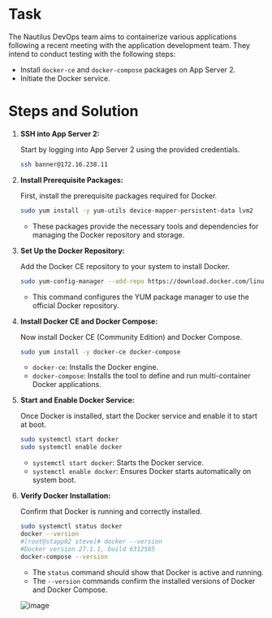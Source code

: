 # Task

The Nautilus DevOps team aims to containerize various applications following a recent meeting with the application development team. They intend to conduct testing with the following steps:

- Install `docker-ce` and `docker-compose` packages on App Server 2.
- Initiate the Docker service.

# Steps and Solution

1. **SSH into App Server 2:**

    Start by logging into App Server 2 using the provided credentials.

    ```bash
    ssh banner@172.16.238.11
    ```

2. **Install Prerequisite Packages:**

    First, install the prerequisite packages required for Docker.

    ```bash
    sudo yum install -y yum-utils device-mapper-persistent-data lvm2
    ```

    - These packages provide the necessary tools and dependencies for managing the Docker repository and storage.

3. **Set Up the Docker Repository:**

    Add the Docker CE repository to your system to install Docker.

    ```bash
    sudo yum-config-manager --add-repo https://download.docker.com/linux/centos/docker-ce.repo
    ```

    - This command configures the YUM package manager to use the official Docker repository.

4. **Install Docker CE and Docker Compose:**

    Now install Docker CE (Community Edition) and Docker Compose.

    ```bash
    sudo yum install -y docker-ce docker-compose
    ```

    - `docker-ce`: Installs the Docker engine.
    - `docker-compose`: Installs the tool to define and run multi-container Docker applications.

5. **Start and Enable Docker Service:**

    Once Docker is installed, start the Docker service and enable it to start at boot.

    ```bash
    sudo systemctl start docker
    sudo systemctl enable docker
    ```

    - `systemctl start docker`: Starts the Docker service.
    - `systemctl enable docker`: Ensures Docker starts automatically on system boot.

6. **Verify Docker Installation:**

    Confirm that Docker is running and correctly installed.

    ```bash
    sudo systemctl status docker
    docker --version
    #[root@stapp02 steve]# docker --version
    #Docker version 27.1.1, build 6312585
    docker-compose --version
    ```

    - The `status` command should show that Docker is active and running.
    - The `--version` commands confirm the installed versions of Docker and Docker Compose.
   
    ![image](https://github.com/user-attachments/assets/14bded90-e8e7-42e9-ac39-6a4f4cfd2931)

